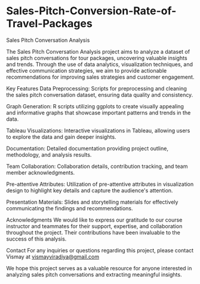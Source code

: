 # Sales-Pitch-Conversion-Rate-of-Travel-Packages

Sales Pitch Conversation Analysis


The Sales Pitch Conversation Analysis project aims to analyze a dataset of sales pitch conversations for tour packages, uncovering valuable insights and trends. Through the use of data analytics, visualization techniques, and effective communication strategies, we aim to provide actionable recommendations for improving sales strategies and customer engagement.

Key Features
Data Preprocessing: Scripts for preprocessing and cleaning the sales pitch conversation dataset, ensuring data quality and consistency.

Graph Generation: R scripts utilizing ggplots to create visually appealing and informative graphs that showcase important patterns and trends in the data.

Tableau Visualizations: Interactive visualizations in Tableau, allowing users to explore the data and gain deeper insights.

Documentation: Detailed documentation providing project outline, methodology, and analysis results.

Team Collaboration: Collaboration details, contribution tracking, and team member acknowledgments.

Pre-attentive Attributes: Utilization of pre-attentive attributes in visualization design to highlight key details and capture the audience's attention.

Presentation Materials: Slides and storytelling materials for effectively communicating the findings and recommendations.


Acknowledgments
We would like to express our gratitude to our course instructor and teammates for their support, expertise, and collaboration throughout the project. Their contributions have been invaluable to the success of this analysis.

Contact
For any inquiries or questions regarding this project, please contact Vismay at vismayviradiya@gmail.com

We hope this project serves as a valuable resource for anyone interested in analyzing sales pitch conversations and extracting meaningful insights.
